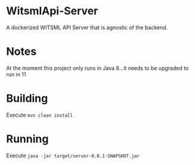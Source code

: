 # WitsmlApi-Server
A dockerized WITSML API Server that is agnostic of the backend.

# Notes 

At the moment this project only runs in Java 8...it needs to be upgraded to run in 11

# Building

Execute `mvn clean install`

# Running

Execute `java -jar target/server-0.0.1-SNAPSHOT.jar`
